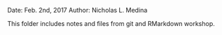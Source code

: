 Date: Feb. 2nd, 2017
Author: Nicholas L. Medina

This folder includes notes and files from git and RMarkdown workshop.